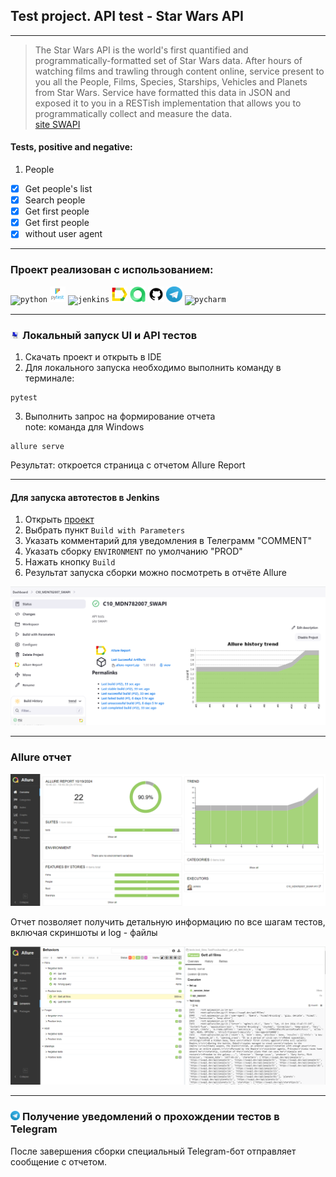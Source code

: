## Test project. API test - Star Wars API
----  
> The Star Wars API is the world's first quantified and programmatically-formatted set of Star Wars data.
> After hours of watching films and trawling through content online, service present to you all the People, Films, Species, Starships, Vehicles and Planets from Star Wars.
> Service have formatted this data in JSON and exposed it to you in a RESTish implementation that allows you to programmatically collect and measure the data.  
> [site SWAPI](https://swapi.dev/)

#### Tests, positive and negative:

1) People

- [x] Get people's list
- [x] Search people
- [x] Get first people
- [x] Get first people
- [x] without user agent

---- 

### Проект реализован с использованием:  
<p  align="left">
<code><img width="5%" title="python" src="https://cdn.jsdelivr.net/gh/devicons/devicon@latest/icons/python/python-original.svg"></code>
<code><img width="5%" title="pytest" src="https://github.com/MDN78/MDN78/blob/main/assets/pytest.png"></code>
<code><img width="5%" title="jenkins" src="https://cdn.jsdelivr.net/gh/devicons/devicon@latest/icons/jenkins/jenkins-original.svg"></code>
<code><img width="5%" title="allure" src="https://github.com/MDN78/MDN78/blob/main/assets/allure_report.png"></code>
<code><img width="5%" title="alluretestops" src="https://github.com/MDN78/MDN78/blob/main/assets/allure_testops.png"></code>
<code><img width="5%" title="github" src="https://github.com/MDN78/MDN78/blob/main/assets/github.png"></code>  
<code><img width="5%" title="telegram" src="assets/tg.png"></code>   
<code><img width="5%" title="pycharm" src="https://cdn.jsdelivr.net/gh/devicons/devicon@latest/icons/pycharm/pycharm-original.svg"></code>  

---- 

### <img width="3%" title="pc" src="assets/pc.jpg"> Локальный запуск UI и API тестов  
1) Скачать проект и открыть в IDE
2) Для локального запуска необходимо выполнить команду в терминале:

```commandline
pytest 
```
3) Выполнить запрос на формирование отчета  
   note: команда для Windows

```commandline
allure serve
```  
Результат: откроется страница с отчетом Allure Report

---- 

#### Для запуска автотестов в Jenkins

1. Открыть <a target="_blank" href="https://jenkins.autotests.cloud/job/C10_MDN782007_SWAPI/">проект</a>
2. Выбрать пункт `Build with Parameters`
3. Указать комментарий для уведомления в Телеграмм "COMMENT"
4. Указать сборку `ENVIRONMENT` по умолчанию "PROD"
5. Нажать кнопку `Build`
6. Результат запуска сборки можно посмотреть в отчёте Allure

![image](assets/jenkins.PNG)

----

### Allure отчет

![image](assets/jenkins_allure_report.PNG)

Отчет позволяет получить детальную информацию по все шагам тестов, включая скриншоты и log - файлы

![image](assets/jenkins_allure_logs.PNG)    

----  

### <img width="3%" title="Telegramm" src="assets/tg.png"> Получение уведомлений о прохождении тестов в Telegram

После завершения сборки специальный Telegram-бот отправляет сообщение с отчетом.  

[//]: # (<img width="50%" title="Mobile" src="assets/telegramm_report.PNG">  )